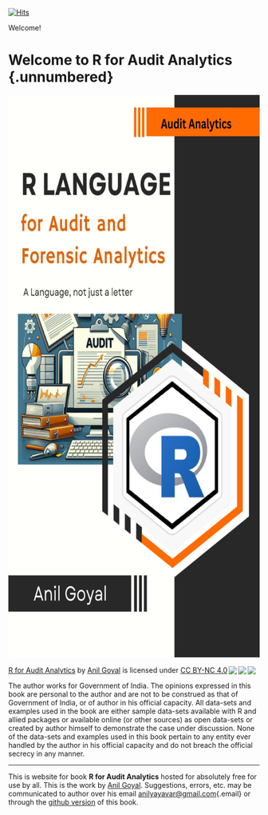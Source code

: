 [![Hits](https://hits.seeyoufarm.com/api/count/incr/badge.svg?url=https%3A%2F%2Fgithub.com%2Fanilyayavar%2Fnew-book%2F&count_bg=%2379C83D&title_bg=%23555555&icon=&icon_color=%23E7E7E7&title=hits&edge_flat=false)](https://hits.seeyoufarm.com)

Welcome!

# Welcome to R for Audit Analytics {.unnumbered}

<a href="https://anilyayavar.github.io/new-book/index.html"><img src="images/cover.jpg" alt="Hard-Cover to be released soon" class="cover" width="705" height="1125"/></a>

<p xmlns:cc="http://creativecommons.org/ns#" xmlns:dct="http://purl.org/dc/terms/">

<a property="dct:title" rel="cc:attributionURL" href="https://anilyayavar.github.io/new-book/">R for Audit Analytics</a> by <a rel="cc:attributionURL dct:creator" property="cc:attributionName" href="https://www.linkedin.com/in/anil-kumar-goyal/">Anil Goyal</a> is licensed under <a href="https://creativecommons.org/licenses/by-nc/4.0/?ref=chooser-v1" target="_blank" rel="license noopener noreferrer" style="display:inline-block;">CC BY-NC 4.0<img src="https://mirrors.creativecommons.org/presskit/icons/cc.svg?ref=chooser-v1" style="height:22px!important;margin-left:3px;vertical-align:text-bottom;"/><img src="https://mirrors.creativecommons.org/presskit/icons/by.svg?ref=chooser-v1" style="height:22px!important;margin-left:3px;vertical-align:text-bottom;"/><img src="https://mirrors.creativecommons.org/presskit/icons/nc.svg?ref=chooser-v1" style="height:22px!important;margin-left:3px;vertical-align:text-bottom;"/></a>

</p>

The author works for Government of India. The opinions expressed in this book are personal to the author and are not to be construed as that of Government of India, or of author in his official capacity. All data-sets and examples used in the book are either sample data-sets available with R and allied packages or available online (or other sources) as open data-sets or created by author himself to demonstrate the case under discussion. None of the data-sets and examples used in this book pertain to any entity ever handled by the author in his official capacity and do not breach the official secrecy in any manner.

------------------------------------------------------------------------

This is website for book **R for Audit Analytics** hosted for absolutely free for use by all. This is the work by [Anil Goyal](https://www.linkedin.com/in/anil-kumar-goyal/). Suggestions, errors, etc. may be communicated to author over his email [anilyayavar\@gmail.com](mailto:anilyayavar@gmail.com){.email} or through the [github version](https://github.com/anilyayavar/new-book) of this book.
